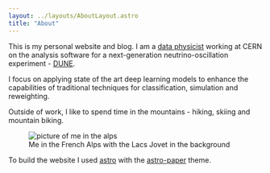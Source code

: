 ```yaml
---
layout: ../layouts/AboutLayout.astro
title: "About"
---
```


This is my personal website and blog. I am a [data physicist](https://www.aps.org/publications/apsnews/202311/backpage.cfm) working at CERN on the analysis software for a next-generation neutrino-oscillation experiment - [DUNE](https://en.wikipedia.org/wiki/Deep_Underground_Neutrino_Experiment).

I focus on applying state of the art deep learning models to enhance the capabilities of traditional techniques for classification, simulation and reweighting.

Outside of work, I like to spend time in the mountains - hiking, skiing and mountain biking.

<figure >
  <img src="/assets/me.jpg" class="object-left mx-auto" alt="picture of me in the alps">
<figcaption>
Me in the French Alps with the Lacs Jovet in the background 
</figcaption>
</figure>

To build the website I used [astro](https://astro.build/) with the [astro-paper](https://github.com/satnaing/astro-paper) theme.
